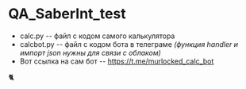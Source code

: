 # QA_SaberInt_test

* calc.py -- файл с кодом самого калькулятора
* calcbot.py -- файл с кодом бота в телеграме 
_(функция handler и импорт json нужны для связи с облаком)_
* Вот ссылка на сам бот -- https://t.me/murlocked_calc_bot

🐈
